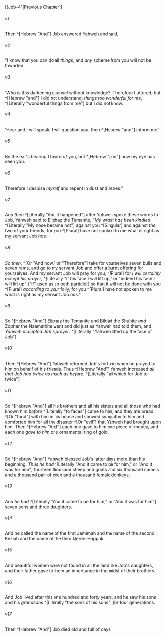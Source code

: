﻿---
aliases:
  - Job 42
---

[[Job-41|Previous Chapter]]

###### v1
Then ^[Hebrew "And"] Job answered Yahweh and said,

###### v2
"I know that you can do all _things_,
and _any_ scheme from you will not be thwarted.

###### v3
'Who _is_ this darkening counsel without knowledge?'
Therefore I uttered, but ^[Hebrew "and"] I did not understand;
_things too wonderful for me_, ^[Literally "wonderful things from me"] but I did not know.

###### v4
'Hear and I will speak;
I will question you, then ^[Hebrew "and"] inform me.'

###### v5
By the ear's hearing I heard _of_ you,
but ^[Hebrew "and"] now my eye has seen you.

###### v6
Therefore I despise _myself_
and repent in dust and ashes."

###### v7
_And then_ ^[Literally "And it happened"] after Yahweh spoke these words to Job, Yahweh said to Eliphaz the Temanite, "_My wrath has been kindled_ ^[Literally "My nose became hot"] against you ^[Singular] and against _the_ two of your friends, for you ^[Plural] have not spoken to me what is right as my servant Job _has_.

###### v8
_So then_, ^[Or "And now," or "Therefore"] take for yourselves seven bulls and seven rams, and go to my servant Job and offer a burnt offering for yourselves. And my servant Job will pray for you, ^[Plural] for _I will certainly accept his prayer_, ^[Literally "if his face I will lift up," or "indeed his face I will lift up" ("if" used as an oath particle)] so that it will not be done with you ^[Plural] _according to your_ folly, for you ^[Plural] have not spoken to me what is right as my servant Job _has_."

###### v9
So ^[Hebrew "And"] Eliphaz the Temanite and Bildad the Shuhite _and_ Zophar the Naamathite went and did just as Yahweh had told them, and _Yahweh accepted Job's prayer_. ^[Literally "Yahweh lifted up the face of Job"]

###### v10
Then ^[Hebrew "And"] Yahweh returned Job's fortune when he prayed to him on behalf of his friends. Thus ^[Hebrew "And"] Yahweh increased _all that Job had twice as much as before_. ^[Literally "all which for Job to twice"]

###### v11
So ^[Hebrew "And"] all his brothers and all his sisters and all _those who_ had known him _before_ ^[Literally "to faces"] came to him, and they ate bread ^[Or "food"] with him in his house and showed sympathy to him and comforted him for all the disaster ^[Or "evil"] that Yahweh had brought upon him. Then ^[Hebrew "And"] each one gave to him one piece of money, and each one _gave to him_ one ornamental ring of gold.

###### v12
So ^[Hebrew "And"] Yahweh blessed Job's latter days more than his beginning. _Thus he had_ ^[Literally "And it came to be for him," or "And it was for him"] fourteen thousand sheep and goats and six thousand camels and a thousand pair of oxen and a thousand female donkeys.

###### v13
_And he had_ ^[Literally "And it came to be for him," or "And it was for him"] seven sons and three daughters.

###### v14
And he called the name of the first Jemimah and the name of the second Keziah and the name of the third Qeren-Happuk.

###### v15
And beautiful women were not found in all the land like Job's daughters, and their father gave to them an inheritance in the midst of their brothers.

###### v16
And Job lived after this one hundred and forty years, and he saw his sons and his _grandsons_ ^[Literally "the sons of his sons"] _for_ four generations.

###### v17
Then ^[Hebrew "And"] Job died old and full of days.